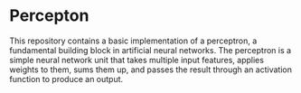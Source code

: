 # Percepton
 This repository contains a basic implementation of a perceptron, a fundamental building block in artificial neural networks. The perceptron is a simple neural network unit that takes multiple input features, applies weights to them, sums them up, and passes the result through an activation function to produce an output.

